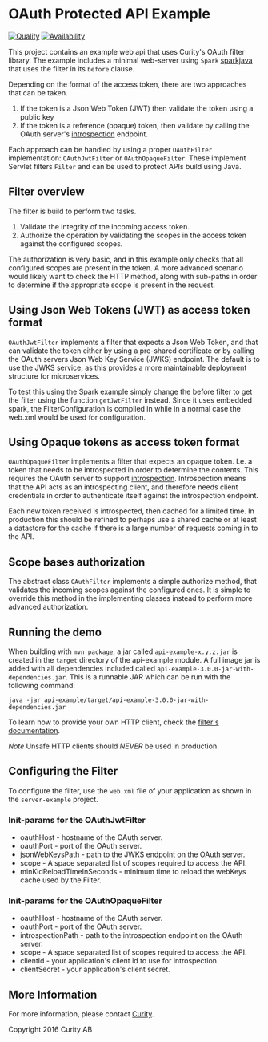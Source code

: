 # OAuth Protected API Example

[![Quality](https://img.shields.io/badge/quality-demo-red)](https://curity.io/resources/code-examples/status/)
[![Availability](https://img.shields.io/badge/availability-source-blue)](https://curity.io/resources/code-examples/status/)

This project contains an example web api that uses Curity's OAuth filter library. The example includes a minimal web-server
using `Spark` [sparkjava](http://sparkjava.com) that uses the filter in its `before` clause.

Depending on the format of the access token, there are two approaches that can be taken.

1. If the token is a Json Web Token (JWT) then validate the token using a public key
2. If the token is a reference (opaque) token, then validate by calling the OAuth server's
[introspection](https://tools.ietf.org/search/rfc7662) endpoint.

Each approach can be handled by using a proper `OAuthFilter` implementation: `OAuthJwtFilter` or `OAuthOpaqueFilter`.
These implement Servlet filters `Filter` and can be used to protect APIs build using Java.

## Filter overview

The filter is build to perform two tasks.

1. Validate the integrity of the incoming access token.
2. Authorize the operation by validating the scopes in the access token against the configured scopes.

The authorization is very basic, and in this example only checks that all configured scopes are present in the
token. A more advanced scenario would likely want to check the HTTP method, along with sub-paths in order to determine
if the appropriate scope is present in the request.

## Using Json Web Tokens (JWT) as access token format

`OAuthJwtFilter` implements a filter that expects a Json Web Token, and that can validate the token either by
using a pre-shared certificate or by calling the OAuth servers Json Web Key Service (JWKS) endpoint.
The default is to use the JWKS service, as this provides a more maintainable deployment structure for microservices.

To test this using the Spark example simply change the before filter to get the filter using the function `getJwtFilter`
instead. Since it uses embedded spark, the FilterConfiguration is compiled in while in a normal case the web.xml would be
used for configuration.


## Using Opaque tokens as access token format

`OAuthOpaqueFilter` implements a filter that expects an opaque token. I.e. a token that needs to be introspected in order
to determine the contents. This requires the OAuth server to support [introspection](https://tools.ietf.org/search/rfc7662).
Introspection means that the API acts as an introspecting client, and therefore needs client credentials in order to
authenticate itself against the introspection endpoint.

Each new token received is introspected, then cached for a limited time. In production this should be refined to perhaps use
a shared cache or at least a datastore for the cache if there is a large number of requests coming in to the API.


## Scope bases authorization

The abstract class `OAuthFilter` implements a simple authorize method, that validates the incoming scopes against the
configured ones. It is simple to override this method in the implementing classes instead to perform more advanced authorization.


## Running the demo

When building with `mvn package`, a jar called `api-example-x.y.z.jar` is created in the
`target` directory of the api-example module. A full image jar is added with all dependencies included called
`api-example-3.0.0-jar-with-dependencies.jar`. This is a runnable JAR which can be
run with the following command:

```
java -jar api-example/target/api-example-3.0.0-jar-with-dependencies.jar
```

To learn how to provide your own HTTP client, check the [filter's documentation](https://github.com/curityio/oauth-filter-for-java#providing-an-external-httpclient).

*Note* Unsafe HTTP clients should *NEVER* be used in production.

## Configuring the Filter

To configure the filter, use the `web.xml` file of your application as shown in the `server-example` project.

### Init-params for the OAuthJwtFilter

* oauthHost - hostname of the OAuth server.
* oauthPort - port of the OAuth server.
* jsonWebKeysPath - path to the JWKS endpoint on the OAuth server.
* scope - A space separated list of scopes required to access the API.
* minKidReloadTimeInSeconds - minimum time to reload the webKeys cache used by the Filter.

### Init-params for the OAuthOpaqueFilter

* oauthHost - hostname of the OAuth server.
* oauthPort - port of the OAuth server.
* introspectionPath - path to the introspection endpoint on the OAuth server.
* scope - A space separated list of scopes required to access the API.
* clientId - your application's client id to use for introspection.
* clientSecret - your application's client secret.

## More Information

For more information, please contact [Curity](http://curity.io).

Copyright 2016 Curity AB
